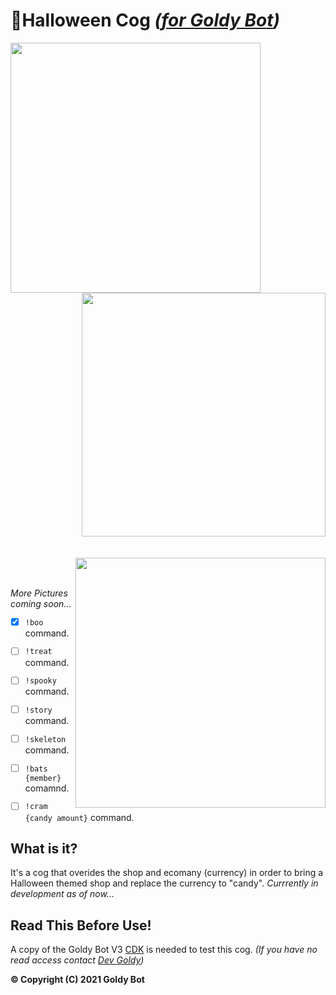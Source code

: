# 🎃Halloween Cog *([for Goldy Bot](https://github.com/TGP-Projects/Goldy-Bot-V3))*

<div class="row">
 <div class="column">
   <img align="left" src="https://media.discordapp.net/attachments/700711241840066590/887431202020143205/unknown.png?width=556&height=676" width="400">
   <img align="right" src="https://user-images.githubusercontent.com/66202304/133688947-773794c5-b614-4b9f-a5fa-95b13757c571.png" width="390">
 </div>
</div>

<br clear="left"/>
<br clear="left"/>

<img align="right" src="https://media.discordapp.net/attachments/700711241840066590/887415118353289237/unknown.png" width="400">

<br clear="left"/>
<br clear="left"/>

*More Pictures coming soon...*

- [x] ``!boo`` command.
- [ ] ``!treat`` command.
- [ ] ``!spooky`` command.
- [ ] ``!story`` command.
- [ ] ``!skeleton`` command.
- [ ] ``!bats {member}`` comamnd.
- [ ] ``!cram {candy amount}`` command.



## What is it?
It's a cog that overides the shop and ecomany (currency) in order to bring a Halloween themed shop and replace the currency to "candy". *Currrently in development as of now...*

## Read This Before Use!
A copy of the Goldy Bot V3 [CDK](https://github.com/TGP-Projects/Goldy-Bot-V3#readme) is needed to test this cog. *(If you have no read access contact [Dev Goldy](https://github.com/THEGOLDENPRO))*

**© Copyright (C) 2021 Goldy Bot**

